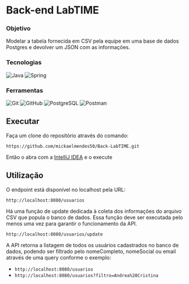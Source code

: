 # Back-end LabTIME
### Objetivo
Modelar a tabela fornecida em CSV pela equipe em uma base de dados Postgres e devolver um JSON com as informações. 

### Tecnologias
<img alt="Java" src="https://img.shields.io/badge/java-ED1D25.svg?style=for-the-badge&logo=java&logoColor=white"/> <img alt="Spring" src="https://img.shields.io/badge/Spring-6CB52D.svg?style=for-the-badge&logo=spring&logoColor=white"/>

### Ferramentas
<img alt="Git" src="https://img.shields.io/badge/git-%23F05033.svg?style=for-the-badge&logo=git&logoColor=white"/> <img alt="GitHub" src="https://img.shields.io/badge/github-%23121011.svg?style=for-the-badge&logo=github&logoColor=white"/> <img alt="PostgreSQL" src="https://img.shields.io/badge/postgresql-31648C.svg?style=for-the-badge&logo=postgresql&logoColor=white"/> <img alt="Postman" src="https://img.shields.io/badge/postman-F76936.svg?style=for-the-badge&logo=postman&logoColor=white"/>

## Executar

Faça um clone do repositório através do comando:

```
https://github.com/mickaelmendes50/Back-LabTIME.git
```

Então o abra com a [IntelliJ IDEA](https://www.jetbrains.com/pt-br/idea/) e o execute

## Utilização
O endpoint está disponível no localhost pela URL: 

```http://localhost:8080/usuarios```

Há uma função de update dedicada à coleta dos informações do arquivo CSV que popula o banco de dados. Essa função deve ser executada pelo menos uma vez para garantir o funcionamento da API.

```http://localhost:8080/usuarios/update```

A API retorna a listagem de todos os usuários cadastrados no banco de dados, podendo ser filtrado pelo nomeCompleto, nomeSocial ou email através de uma query conforme o exemplo:

* ```http://localhost:8080/usuarios```
* ```http://localhost:8080/usuarios?filtro=Andrea%20Cristina```
